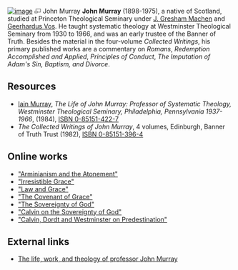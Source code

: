[![image](images/thumb/c/ca/Murray.jpg/180px-Murray.jpg)](http://www.theopedia.com/File:Murray.jpg)
[![image](data:image/png;base64,iVBORw0KGgoAAAANSUhEUgAAAA8AAAALCAAAAACFLIiAAAAAAnRSTlMA/1uRIrUAAABPSURBVAjXY/j///+5vXDwjAHIr26ZAgXZe8H8a/+hoIcw/9nevdVL9+79DuPvzQYZFPUezu8BMZLXgkExnD8HAu6hqv//n+HZVjD4DuUDAKlChD3fj6aPAAAAAElFTkSuQmCC)](http://www.theopedia.com/File:Murray.jpg "Enlarge")
John Murray
**John Murray** (1898-1975), a native of Scotland, studied at
Princeton Theological Seminary under
[J. Gresham Machen](J._Gresham_Machen "J. Gresham Machen") and
[Geerhardus Vos](Geerhardus_Vos "Geerhardus Vos"). He taught
systematic theology at Westminster Theological Seminary from 1930
to 1966, and was an early trustee of the Banner of Truth. Besides
the material in the four-volume *Collected Writings*, his primary
published works are a commentary on *Romans*,
*Redemption Accomplished and Applied*, *Principles of Conduct*,
*The Imputation of Adam's Sin, Baptism, and Divorce*.


## Resources

-   [Iain Murray](Iain_Murray "Iain Murray"),
    *The Life of John Murray: Professor of Systematic Theology, Westminster Theological Seminary, Philadelphia, Pennsylvania 1937-1966*,
    (1984),
    [ISBN 0-85151-422-7](http://www.theopedia.com/Special:BookSources/0851514227)
-   *The Collected Writings of John Murray*, 4 volumes, Edinburgh,
    Banner of Truth Trust (1982),
    [ISBN 0-85151-396-4](http://www.theopedia.com/Special:BookSources/0851513964)

## Online works

-   ["Arminianism and the Atonement"](http://www.the-highway.com/arminianism.html)
-   ["Irresistible Grace"](http://www.the-highway.com/Irresistible_Murray.html)
-   ["Law and Grace"](http://www.the-highway.com/lawgrace.html)
-   ["The Covenant of Grace"](http://www.the-highway.com/Covenant_Murray.html)
-   ["The Sovereignty of God"](http://www.the-highway.com/sovereignty_Murray1.html)
-   ["Calvin on the Sovereignty of God"](http://www.the-highway.com/calvin-sovereignty_Murray.html)
-   ["Calvin, Dordt and Westminster on Predestination"](http://www.the-highway.com/predestination_Murray.html)

## External links

-   [The life, work, and theology of professor John Murray](http://www.datarat.net/DR/)



